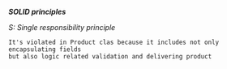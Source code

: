 ***SOLID principles***

*S: Single responsibility principle*
 
    It's violated in Product clas because it includes not only encapsulating fields
    but also logic related validation and delivering product
 
 